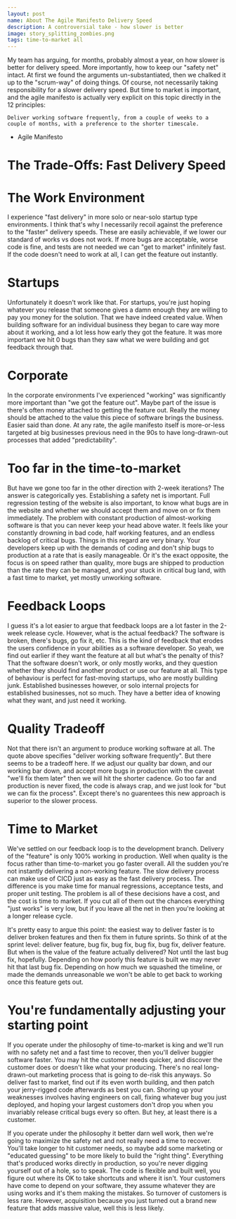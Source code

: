 ```yaml
---
layout: post
name: About The Agile Manifesto Delivery Speed
description: A controversial take - how slower is better  
image: story_splitting_zombies.png
tags: time-to-market all
---
```


My team has arguing, for months, probably almost a year, on how slower is better for delivery speed. More importantly, how
to keep our "safety net" intact. At first we found the arguments un-substantiated, then we chalked it up to the "scrum-way"
of doing things. Of course, not necessarily taking responsibility for a slower delivery speed. But time to market is important,
and the agile manifesto is actually very explicit on this topic directly in the 12 principles:

```
Deliver working software frequently, from a couple of weeks to a couple of months, with a preference to the shorter timescale.
```
- Agile Manifesto

# The Trade-Offs: Fast Delivery Speed

# The Work Environment

I experience "fast delivery" in more solo or near-solo startup type environments. I think that's why I necessarily recoil
against the preference to the "faster" delivery speeds. These are easily achievable, if we lower our standard of works vs
does not work. If more bugs are acceptable, worse code is fine, and tests are not needed we can "get to market" infinitely
fast. If the code doesn't need to work at all, I can get the feature out instantly.

# Startups

Unfortunately it doesn't work like that. For startups, you're just hoping whatever you release that someone gives a damn
enough they are willing to pay you money for the solution. That we have indeed created value. When building software for
an individual business they began to care way more about it working, and a lot less how early they got the feature. It was
more important we hit 0 bugs than they saw what we were building and got feedback through that.

# Corporate

In the corporate environments I've experienced "working" was significantly more important than "we got the feature out".
Maybe part of the issue is there's often money attached to getting the feature out. Really the money should be attached to
the value this piece of software brings the business. Easier said than done. At any rate, the agile manifesto itself is
more-or-less targeted at big businesses previous need in the 90s to have long-drawn-out processes that added "predictability".

# Too far in the time-to-market 

But have we gone too far in the other direction with 2-week iterations? The answer is categorically yes. Establishing a safety
net is important. Full regression testing of the website is also important, to know what bugs are in the website and whether
we should accept them and move on or fix them immediately. The problem with constant production of almost-working software
is that you can never keep your head above water. It feels like your constantly drowning in bad code, half working features,
and an endless backlog of critical bugs. Things in this regard are very binary. Your developers keep up with the demands
of coding and don't ship bugs to production at a rate that is easily manageable. Or it's the exact opposite, the focus is on
speed rather than quality, more bugs are shipped to production than the rate they can be managed, and your stuck in critical
bug land, with a fast time to market, yet mostly unworking software.

# Feedback Loops

I guess it's a lot easier to argue that feedback loops are a lot faster in the 2-week release cycle. However, what is 
the actual feedback? The software is broken, there's bugs, go fix it, etc. This is the kind of feedback that erodes the
users confidence in your abilities as a software developer. So yeah, we find out earlier if they want the feature at all
but what's the penalty of this? That the software doesn't work, or only mostly works, and they question whether they should
find another product or use our feature at all. This type of behaviour is perfect for fast-moving startups, who are mostly
building junk. Established businesses however, or solo internal projects for established businesses, not so much. They 
have a better idea of knowing what they want, and just need it working.

# Quality Tradeoff 

Not that there isn't an argument to produce working software at all. The quote above specifies "deliver working software 
frequently". But there seems to be a tradeoff here. If we adjust our quality bar down, and our working bar down, and accept
more bugs in production with the caveat "we'll fix them later" then we will hit the shorter cadence. Go too far and production
is never fixed, the code is always crap, and we just look for "but we can fix the process". Except there's no guarentees
this new approach is superior to the slower process.

# Time to Market

We've settled on our feedback loop is to the development branch. Delivery of the "feature" is only 100% working in production.
Well when quality is the focus rather than time-to-market you go faster overall. All the sudden you're not instantly delivering
a non-working feature. The slow delivery process can make use of CICD just as easy as the fast delivery process. The difference
is you make time for manual regressions, acceptance tests, and proper unit testing. The problem is all of these decisions have
a cost, and the cost is time to market. If you cut all of them out the chances everything "just works" is very low, but if you
leave all the net in then you're looking at a longer release cycle.

It's pretty easy to argue this point: the easiest way to deliver faster is to deliver broken features and then fix them
in future sprints. So think of at the sprint level: deliver feature, bug fix, bug fix, bug fix, bug fix, deliver feature.
But when is the value of the feature actually delivered? Not until the last bug fix, hopefully. Depending on how poorly 
this feature is built we may never hit that last bug fix. Depending on how much we squashed the timeline, or made the demands
unreasonable we won't be able to get back to working once this feature gets out. 

# You're fundamentally adjusting your starting point

If you operate under the philosophy of time-to-market is king and we'll run with no safety net and a fast time to recover,
then you'll deliver buggier software faster. You may hit the customer needs quicker, and discover the customer does or doesn't
like what your producing. There's no real long-drawn-out marketing process that is going to de-risk this anyways. So deliver
fast to market, find out if its even worth building, and then patch your jerry-rigged code afterwards as best you can. Shoring
up your weaknesses involves having engineers on call, fixing whatever bug you just deployed, and hoping your largest customers
don't drop you when you invariably release critical bugs every so often. But hey, at least there is a customer.

If you operate under the philosophy it better darn well work, then we're going to maximize the safety net and not really
need a time to recover. You'll take longer to hit customer needs, so maybe add some marketing or "educated guessing" to be
more likely to build the "right thing". Everything that's produced works directly in production, so you're never digging yourself
out of a hole, so to speak. The code is flexible and built well, you figure out where its OK to take shortcuts and where it
isn't. Your customers have come to depend on your software, they assume whatever they are using works and it's them making the
mistakes. So turnover of customers is less rare. However, acquisition because you just turned out a brand new feature that adds
massive value, well this is less likely.